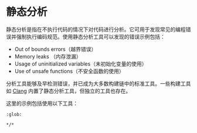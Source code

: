 # 静态分析

静态分析是指在不执行代码的情况下对代码进行分析。它可用于发现常见的编程错误并强制执行编码规范。使用静态分析工具可以发现的错误示例包括：

- Out of bounds errors（越界错误）
- Memory leaks （内存泄漏）
- Usage of uninitialized variables（未初始化变量的使用）
- Use of unsafe functions（不安全函数的使用）

分析工具能够及早检测错误，并已成为大多数构建链中的标准工具。一些构建工具如 [Clang](http://clang-analyzer.llvm.org/) 内置了静态分析工具，但独立的工具也存在。

这里的示例包括使用以下工具：

```{toctree}
:glob:

*/*
```
